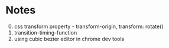 # Notes

0. css transform property - transform-origin, transform: rotate()
0. transition-timing-function
0. using cubic bezier editor in chrome dev tools
